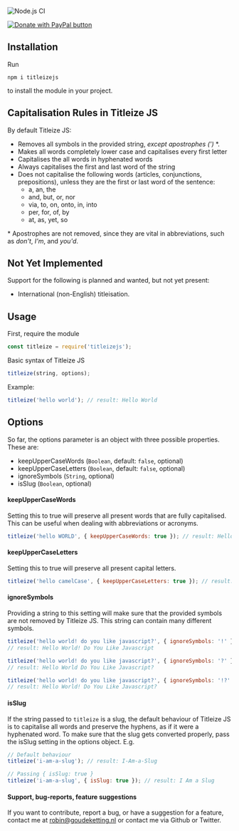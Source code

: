 ![Node.js CI](https://github.com/GoudekettingRM/titleize/workflows/Node.js%20(10.x,%2012.x,%2014.x,%2016.x)/badge.svg)

<a href="https://www.paypal.me/goudekettingrm" target="_blank">
  <img
    src="https://www.paypalobjects.com/en_US/i/btn/btn_donate_SM.gif"
    title="PayPal - The safer, easier way to pay online!"
    alt="Donate with PayPal button"
  />
</a>

## Installation

Run

```
npm i titleizejs
```

to install the module in your project.

## Capitalisation Rules in Titleize JS

By default Titleize JS:

- Removes all symbols in the provided string, _except apostrophes (')_ \*.
- Makes all words completely lower case and capitalises every first letter
- Capitalises the all words in hyphenated words
- Always capitalises the first and last word of the string
- Does not capitalise the following words (articles, conjunctions, prepositions), unless they are the first or last word of the sentence:
  - a, an, the
  - and, but, or, nor
  - via, to, on, onto, in, into
  - per, for, of, by
  - at, as, yet, so

\* Apostrophes are not removed, since they are vital in abbreviations, such as _don't_, _I'm_, and _you'd_.

## Not Yet Implemented

Support for the following is planned and wanted, but not yet present:

- International (non-English) titleisation.

## Usage

First, require the module

```js
const titleize = require('titleizejs');
```

Basic syntax of Titleize JS

```js
titleize(string, options);
```

Example:

```js
titleize('hello world'); // result: Hello World
```

## Options

So far, the options parameter is an object with three possible properties. These are:

- keepUpperCaseWords (`Boolean`, default: `false`, optional)
- keepUpperCaseLetters (`Boolean`, default: `false`, optional)
- ignoreSymbols (`String`, optional)
- isSlug (`Boolean`, optional)

#### keepUpperCaseWords

Setting this to true will preserve all present words that are fully capitalised. This can be useful when dealing with abbreviations or acronyms.

```js
titleize('hello WORLD', { keepUpperCaseWords: true }); // result: Hello WORLD
```

#### keepUpperCaseLetters

Setting this to true will preserve all present capital letters.

```js
titleize('hello camelCase', { keepUpperCaseLetters: true }); // result: Hello CamelCase
```

#### ignoreSymbols

Providing a string to this setting will make sure that the provided symbols are not removed by Titleize JS. This string can contain many different symbols.

```js
titleize('hello world! do you like javascript?', { ignoreSymbols: '!' });
// result: Hello World! Do You Like Javascript

titleize('hello world! do you like javascript?', { ignoreSymbols: '?' });
// result: Hello World Do You Like Javascript?

titleize('hello world! do you like javascript?', { ignoreSymbols: '!?' });
// result: Hello World! Do You Like Javascript?
```

#### isSlug

If the string passed to `titleize` is a slug, the default behaviour of Titleize JS is to capitalise all words and preserve the hyphens, as if it were a hyphenated word. To make sure that the slug gets converted properly, pass the isSlug setting in the options object. E.g.

```js
// Default behaviour
titleize('i-am-a-slug'); // result: I-Am-a-Slug

// Passing { isSlug: true }
titleize('i-am-a-slug', { isSlug: true }); // result: I Am a Slug
```

#### Support, bug-reports, feature suggestions

If you want to contribute, report a bug, or have a suggestion for a feature, contact me at robin@goudeketting.nl or contact me via Github or Twitter.
